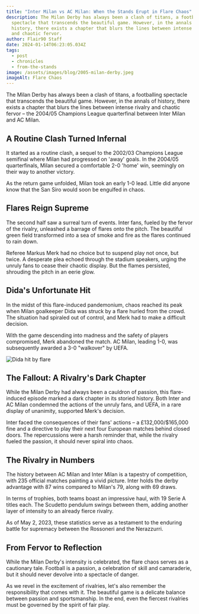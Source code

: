 ```yaml
---
title: "Inter Milan vs AC Milan: When the Stands Erupt in Flare Chaos"
description: The Milan Derby has always been a clash of titans, a footballing
  spectacle that transcends the beautiful game. However, in the annals of
  history, there exists a chapter that blurs the lines between intense rivalry
  and chaotic fervor.
author: Flair90 Staff
date: 2024-01-14T06:23:05.034Z
tags:
  - post
  - chronicles
  - from-the-stands
image: /assets/images/blog/2005-milan-derby.jpeg
imageAlt: Flare Chaos
---
```

The Milan Derby has always been a clash of titans, a footballing spectacle that transcends the beautiful game. However, in the annals of history, there exists a chapter that blurs the lines between intense rivalry and chaotic fervor – the 2004/05 Champions League quarterfinal between Inter Milan and AC Milan.

## A Routine Clash Turned Infernal

It started as a routine clash, a sequel to the 2002/03 Champions League semifinal where Milan had progressed on 'away' goals. In the 2004/05 quarterfinals, Milan secured a comfortable 2-0 'home' win, seemingly on their way to another victory.

As the return game unfolded, Milan took an early 1-0 lead. Little did anyone know that the San Siro would soon be engulfed in chaos.

## Flares Reign Supreme

The second half saw a surreal turn of events. Inter fans, fueled by the fervor of the rivalry, unleashed a barrage of flares onto the pitch. The beautiful green field transformed into a sea of smoke and fire as the flares continued to rain down.

Referee Markus Merk had no choice but to suspend play not once, but twice. A desperate plea echoed through the stadium speakers, urging the unruly fans to cease their chaotic display. But the flames persisted, shrouding the pitch in an eerie glow.

## Dida's Unfortunate Hit

In the midst of this flare-induced pandemonium, chaos reached its peak when Milan goalkeeper Dida was struck by a flare hurled from the crowd. The situation had spiraled out of control, and Merk had to make a difficult decision.

With the game descending into madness and the safety of players compromised, Merk abandoned the match. AC Milan, leading 1-0, was subsequently awarded a 3-0 "walkover" by UEFA.

![Dida hit by flare](/assets/images/blog/dida-flare.jpeg)

## The Fallout: A Rivalry's Dark Chapter

While the Milan Derby had always been a cauldron of passion, this flare-induced episode marked a dark chapter in its storied history. Both Inter and AC Milan condemned the actions of the unruly fans, and UEFA, in a rare display of unanimity, supported Merk's decision.

Inter faced the consequences of their fans' actions – a £132,000/$165,000 fine and a directive to play their next four European matches behind closed doors. The repercussions were a harsh reminder that, while the rivalry fueled the passion, it should never spiral into chaos.

## The Rivalry in Numbers

The history between AC Milan and Inter Milan is a tapestry of competition, with 235 official matches painting a vivid picture. Inter holds the derby advantage with 87 wins compared to Milan's 79, along with 69 draws.

In terms of trophies, both teams boast an impressive haul, with 19 Serie A titles each. The Scudetto pendulum swings between them, adding another layer of intensity to an already fierce rivalry.

As of May 2, 2023, these statistics serve as a testament to the enduring battle for supremacy between the Rossoneri and the Nerazzurri.

## From Fervor to Reflection

While the Milan Derby's intensity is celebrated, the flare chaos serves as a cautionary tale. Football is a passion, a celebration of skill and camaraderie, but it should never devolve into a spectacle of danger.

As we revel in the excitement of rivalries, let's also remember the responsibility that comes with it. The beautiful game is a delicate balance between passion and sportsmanship. In the end, even the fiercest rivalries must be governed by the spirit of fair play.